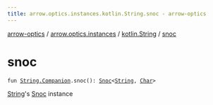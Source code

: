 ```yaml
---
title: arrow.optics.instances.kotlin.String.snoc - arrow-optics
---
```


[arrow-optics](../../index.html) / [arrow.optics.instances](../index.html) / [kotlin.String](index.html) / [snoc](./snoc.html)

# snoc

`fun `[`String.Companion`](https://kotlinlang.org/api/latest/jvm/stdlib/kotlin/-string/-companion/index.html)`.snoc(): `[`Snoc`](../../arrow.optics.typeclasses/-snoc/index.html)`<`[`String`](https://kotlinlang.org/api/latest/jvm/stdlib/kotlin/-string/index.html)`, `[`Char`](https://kotlinlang.org/api/latest/jvm/stdlib/kotlin/-char/index.html)`>`

[String](https://kotlinlang.org/api/latest/jvm/stdlib/kotlin/-string/index.html)'s [Snoc](../../arrow.optics.typeclasses/-snoc/index.html) instance

